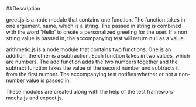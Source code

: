 ##Description  

greet.js is a node module that contains one function.  The function takes in one argument, name, which is a string.  The passed in string is combined with the word 'Hello' to create a personalized greeting for the user.  If a non string value is passed in, the accompanying test will return null as a value.  

arithmetic.js is a node module that contains two functions.  One is an addition, the other is a subtraction.  Each function takes in two values, which are numbers.  The add function adds the two numbers together and the subtract function takes the value of the second number and subtracts it from the first number.  The accompanying test notifies whether or not a non-number value is passed in.  

These modules are created along with the help of the test framewors mocha.js and expect.js.
